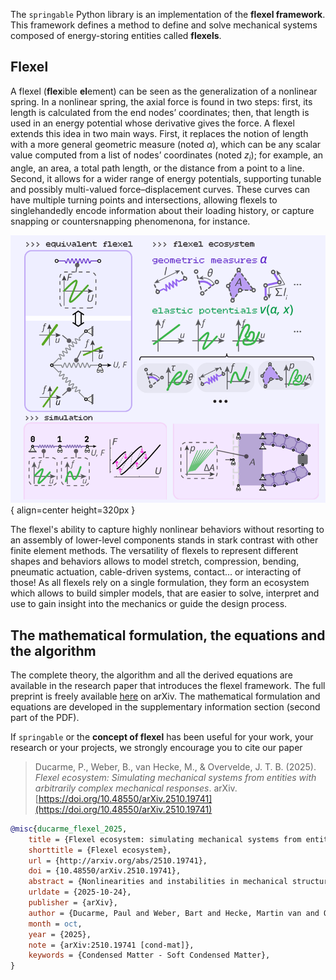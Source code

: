 
The `springable` Python library is an implementation of the **flexel framework**. This framework defines a method to define and solve mechanical systems composed of energy-storing entities called **flexels**.

## Flexel
A flexel (**flex**ible **el**ement) can be seen as the generalization of a nonlinear spring. In a nonlinear spring, the axial force is found in two steps: first, its length is calculated from the end nodes’ coordinates; then, that length is used in an energy potential whose derivative gives the force. A flexel extends this idea in two main ways.
First, it replaces the notion of length with a more general geometric measure (noted $\alpha$), which can be any scalar value computed from a list of nodes’ coordinates (noted $z_i$); for example, an angle, an area, a total path length, or the distance from a point to a line.
Second, it allows for a wider range of energy potentials, supporting tunable and possibly multi-valued force–displacement curves. These curves can have multiple turning points and intersections, allowing flexels to singlehandedly encode information about their loading history, or capture snapping or countersnapping phenomenona, for instance.

![Graphical abstract](graphical_abstract.png){ align=center height=320px }

The flexel's ability to capture highly nonlinear behaviors without resorting to an assembly of lower-level components stands in stark contrast with other finite element methods. The versatility of flexels to represent different shapes and behaviors allows to model stretch, compression, bending, pneumatic actuation, cable-driven systems, contact... or interacting of those! As all flexels rely on a single formulation, they form an ecosystem which allows to build simpler models, that are easier to solve, interpret and use to gain insight into the mechanics or guide the design process.

## The mathematical formulation, the equations and the algorithm
The complete theory, the algorithm and all the derived equations are available in the research paper that introduces the flexel framework. The full preprint is freely available [here](https://arxiv.org/abs/2510.19741) on arXiv. The mathematical formulation and equations are developed in the supplementary information section (second part of the PDF).

If `springable` or the **concept of flexel** has been useful for your work, your research or your projects, we strongly encourage you to cite our paper


> Ducarme, P., Weber, B., van Hecke, M., & Overvelde, J. T. B. (2025). *Flexel ecosystem: Simulating mechanical systems from entities with arbitrarily complex mechanical responses*. arXiv. [https://doi.org/10.48550/arXiv.2510.19741](https://doi.org/10.48550/arXiv.2510.19741)


```bib
@misc{ducarme_flexel_2025,
	title = {Flexel ecosystem: simulating mechanical systems from entities with arbitrarily complex mechanical responses},
	shorttitle = {Flexel ecosystem},
	url = {http://arxiv.org/abs/2510.19741},
	doi = {10.48550/arXiv.2510.19741},
	abstract = {Nonlinearities and instabilities in mechanical structures have shown great promise for embedding advanced functionalities. However, simulating structures subject to nonlinearities can be challenging due to the complexity of their behavior, such as large shape changes, effect of pre-tension, negative stiffness and instabilities. While traditional finite element analysis is capable of simulating a specific nonlinear structure quantitatively, it can be costly and cumbersome to use due to the high number of degrees of freedom involved. We propose a framework to facilitate the exploration of highly nonlinear structures under quasistatic conditions. In our framework, models are simplified by introducing `flexels', elements capable of intrinsically representing the complex mechanical responses of compound structures. By extending the concept of nonlinear springs, flexels can be characterized by multi-valued response curves, and model various mechanical deformations, interactions and stimuli, e.g., stretching, bending, contact, pneumatic actuation, and cable-driven actuation. We demonstrate that the versatility of the formulation allows to model and simulate, with just a few elements, complex mechanical systems such as pre-stressed tensegrities, tape spring mechanisms, interaction of buckled beams and pneumatic soft gripper actuated using a metafluid. With the implementation of the framework in an easy-to-use Python library, we believe that the flexel formulation will provide a useful modeling approach for understanding and designing nonlinear mechanical structures.},
	urldate = {2025-10-24},
	publisher = {arXiv},
	author = {Ducarme, Paul and Weber, Bart and Hecke, Martin van and Overvelde, Johannes T. B.},
	month = oct,
	year = {2025},
	note = {arXiv:2510.19741 [cond-mat]},
	keywords = {Condensed Matter - Soft Condensed Matter},
}
```

